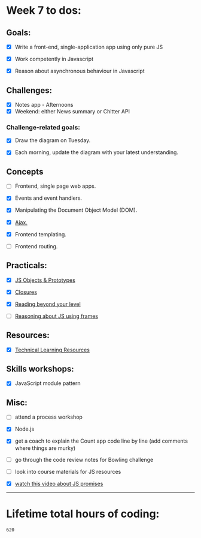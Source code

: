 # Week 7 to dos:

## Goals:

- [x] Write a front-end, single-application app using only pure JS
- [x] Work competently in Javascript
- [x] Reason about asynchronous behaviour in Javascript


## Challenges:

- [x] Notes app - Afternoons 
- [x] Weekend: either News summary or Chitter API

### Challenge-related goals:

- [x] Draw the diagram on Tuesday.
- [x] Each morning, update the diagram with your latest understanding.


## Concepts
- [ ] Frontend, single page web apps.
- [x] Events and event handlers.
- [x] Manipulating the Document Object Model (DOM).
- [x] [Ajax.](https://www.w3schools.com/js/js_ajax_intro.asp)
- [x] Frontend templating.
- [ ] Frontend routing.


## Practicals:

- [x] [JS Objects & Prototypes](https://hackmd.io/nb1VZarCTGicD6dMOo43Ww)
- [x] [Closures](https://hackmd.io/cIFsMAqISHqVHN_-p9hY0Q)
- [x] [Reading beyond your level](**https://hackmd.io/F-pmnp3hRhePddmf3mnKGw**)
- [ ] [Reasoning about JS using frames](https://hackmd.io/cnH7BqucQ7yzqnLiqmizXw)


## Resources:

- [x] [Technical Learning Resources](https://airtable.com/shrfvOQf2zZNGUhk8/tblokmw6yNUO75ge6?blocks=hide)


## Skills workshops:

- [x] JavaScript module pattern


## Misc:

- [ ] attend a process workshop 
- [x] Node.js
- [x] get a coach to explain the Count app code line by line (add comments where things are murky)
- [ ] go through the code review notes for Bowling challenge
- [ ] look into course materials for JS resources
- [x] [watch this video about JS promises](https://www.youtube.com/watch?v=QujWZUYpeNk)








---

# Lifetime total hours of coding:

```
620
```
